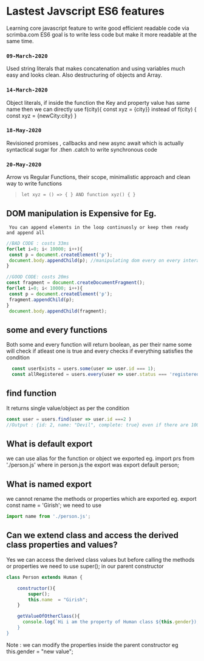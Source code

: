 # Lastest Javscript ES6 features

Learning core javascript feature to write good efficient readable code via scrimba.com
ES6 goal is to write less code but make it more readable at the same time.

### `09-March-2020`

Used string literals that makes concatenation and using variables much easy and looks clean.
Also destructuring of objects and Array.

### `14-March-2020`

Object literals, if inside the function the Key and property value has same name then we can directly use f(city){ const xyz = {city}} instead of f(city) { const xyz = {newCity:city} }

### `18-May-2020`

Revisioned promises , callbacks and new async await which is actually syntactical sugar for .then .catch to write synchronous code

### `20-May-2020`

Arrow vs Regular Functions, their scope, minimalistic approach and clean way to write functions
> ``` let xyz = () => { } AND function xyz() { } ```

## DOM manipulation is Expensive for Eg.
    
     You can append elements in the loop continuosly or keep them ready and append all
 ``` javascript
//BAD CODE : costs 33ms
for(let i=0; i< 10000; i++){
  const p = document.createElement('p');
  document.body.appendChild(p); //manipulating dom every on every interation is costly
}

 //GOOD CODE: costs 20ms
 const fragment = document.createDocumentFragment();
for(let i=0; i< 10000; i++){
  const p = document.createElement('p');
  fragment.appendChild(p);
}
  document.body.appendChild(fragment);
   ```

## some and every functions

  Both some and every function will return boolean, as per their name some will check if atleast one is true and every checks if everything satisfies the condition

``` javascript
  const userExists = users.some(user => user.id === 1);
  const allRegistered = users.every(user => user.status === 'registered');
```


## find function    

  It returns single value/object as per the condition

```javascript
const user = users.find(user => user.id ===2 )
//Output : {id: 2, name: "Devil", complete: true} even if there are 100s of user with id 2 or name Devil
```


## What is default export
	
   we can use alias for the function or object we exported eg. import prs from './person.js' where in person.js the export was export default person;

## What is named export

   we cannot rename the methods or properties which are exported eg. export const name = 'Girish';
	we need to use 
```javascript 
import name from './person.js';
```

## Can we extend class and access the derived class properties and values?

  Yes we can access the derived class values but before calling the methods or properties we need to use super(); in our parent constructor 

```javascript 
class Person extends Human { 

    constructor(){
        super();
        this.name  = "Girish";       
    }

    getValueOfOtherClass(){
      console.log(`Hi i am the property of Human class ${this.gender});
    }
}
```
  Note : we can modify the properties inside the parent constructor eg this.gender = "new value";
